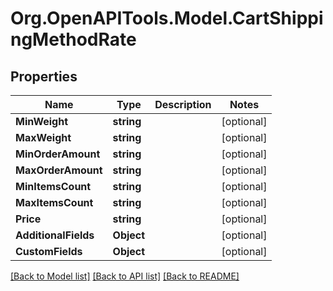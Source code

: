 # Org.OpenAPITools.Model.CartShippingMethodRate

## Properties

Name | Type | Description | Notes
------------ | ------------- | ------------- | -------------
**MinWeight** | **string** |  | [optional] 
**MaxWeight** | **string** |  | [optional] 
**MinOrderAmount** | **string** |  | [optional] 
**MaxOrderAmount** | **string** |  | [optional] 
**MinItemsCount** | **string** |  | [optional] 
**MaxItemsCount** | **string** |  | [optional] 
**Price** | **string** |  | [optional] 
**AdditionalFields** | **Object** |  | [optional] 
**CustomFields** | **Object** |  | [optional] 

[[Back to Model list]](../README.md#documentation-for-models) [[Back to API list]](../README.md#documentation-for-api-endpoints) [[Back to README]](../README.md)

